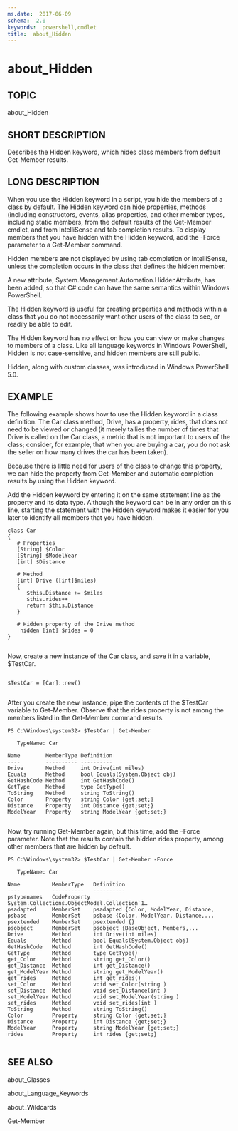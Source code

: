 ```yaml
---
ms.date:  2017-06-09
schema:  2.0
keywords:  powershell,cmdlet
title:  about_Hidden
---
```


# about_Hidden
## TOPIC  
 about\_Hidden  
  
## SHORT DESCRIPTION  
 Describes the Hidden keyword, which hides class members from default Get\-Member results.  
  
## LONG DESCRIPTION  
 When you use the Hidden keyword in a script, you hide the members of a class by default. The Hidden keyword can hide properties, methods \(including constructors, events, alias properties, and other member types, including static members, from the default results of the Get\-Member cmdlet, and from IntelliSense and tab completion results. To display members that you have hidden with the Hidden keyword, add the \-Force parameter to a Get\-Member command.  
  
 Hidden members are not displayed by using tab completion or IntelliSense, unless the completion occurs in the class that defines the hidden member.  
  
 A new attribute, System.Management.Automation.HiddenAttribute, has been added, so that C\# code can have the same semantics within Windows PowerShell.  
  
 The Hidden keyword is useful for creating properties and methods within a class that you do not necessarily want other users of the class to see, or readily be able to edit.  
  
 The Hidden keyword has no effect on how you can view or make changes to members of a class. Like all language keywords in Windows PowerShell, Hidden is not case\-sensitive, and hidden members are still public.  
  
 Hidden, along with custom classes, was introduced in Windows PowerShell 5.0.  
  
## EXAMPLE  
 The following example shows how to use the Hidden keyword in a class definition. The Car class method, Drive, has a property, rides, that does not need to be viewed or changed \(it merely tallies the number of times that Drive is called on the Car class, a metric that is not important to users of the class; consider, for example, that when you are buying a car, you do not ask the seller on how many drives the car has been taken\).  
  
 Because there is little need for users of the class to change this property, we can hide the property from Get\-Member and automatic completion results by using the Hidden keyword.  
  
 Add the Hidden keyword by entering it on the same statement line as the property and its data type. Although the keyword can be in any order on this line, starting the statement with the Hidden keyword makes it easier for you later to identify all members that you have hidden.  
  
```  
class Car  
{  
   # Properties  
   [String] $Color  
   [String] $ModelYear  
   [int] $Distance  
  
   # Method  
   [int] Drive ([int]$miles)  
   {  
      $this.Distance += $miles  
      $this.rides++  
      return $this.Distance  
   }  
  
   # Hidden property of the Drive method  
    hidden [int] $rides = 0  
}  
  
```  
  
 Now, create a new instance of the Car class, and save it in a variable, $TestCar.  
  
```  
  
$TestCar = [Car]::new()  
  
```  
  
 After you create the new instance, pipe the contents of the $TestCar variable to Get\-Member. Observe that the rides property is not among the members listed in the Get\-Member command results.  
  
```  
PS C:\Windows\system32> $TestCar | Get-Member  
  
   TypeName: Car  
  
Name        MemberType Definition                      
----        ---------- ----------                      
Drive       Method     int Drive(int miles)            
Equals      Method     bool Equals(System.Object obj)  
GetHashCode Method     int GetHashCode()               
GetType     Method     type GetType()                  
ToString    Method     string ToString()               
Color       Property   string Color {get;set;}         
Distance    Property   int Distance {get;set;}         
ModelYear   Property   string ModelYear {get;set;}  
  
```  
  
 Now, try running Get\-Member again, but this time, add the –Force parameter. Note that the results contain the hidden rides property, among other members that are hidden by default.  
  
```  
PS C:\Windows\system32> $TestCar | Get-Member -Force  
  
   TypeName: Car  
  
Name          MemberType   Definition     
----          ----------   ----------     
pstypenames   CodeProperty System.Collections.ObjectModel.Collection`1…  
psadapted     MemberSet    psadapted {Color, ModelYear, Distance,   
psbase        MemberSet    psbase {Color, ModelYear, Distance,...  
psextended    MemberSet    psextended {}    
psobject      MemberSet    psobject {BaseObject, Members,...  
Drive         Method       int Drive(int miles)                   
Equals        Method       bool Equals(System.Object obj)             
GetHashCode   Method       int GetHashCode()                    
GetType       Method       type GetType()             
get_Color     Method       string get_Color()          
get_Distance  Method       int get_Distance()          
get_ModelYear Method       string get_ModelYear()      
get_rides     Method       int get_rides()                
set_Color     Method       void set_Color(string )            
set_Distance  Method       void set_Distance(int )          
set_ModelYear Method       void set_ModelYear(string )     
set_rides     Method       void set_rides(int )        
ToString      Method       string ToString()       
Color         Property     string Color {get;set;}    
Distance      Property     int Distance {get;set;}        
ModelYear     Property     string ModelYear {get;set;}      
rides         Property     int rides {get;set;}  
  
```  
  
## SEE ALSO  
 about\_Classes  
  
 about\_Language\_Keywords  
  
 about\_Wildcards  
  
 Get\-Member

